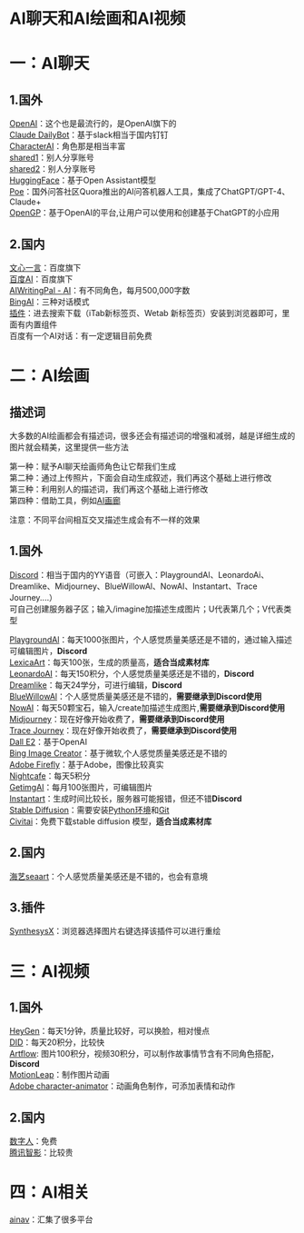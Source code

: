 # AI聊天和AI绘画和AI视频
# 一：AI聊天
## 1.国外
[OpenAI](https://openai.com/)：这个也是最流行的，是OpenAI旗下的  
[Claude DailyBot](https://slack.com/intl/zh-cn/)：基于slack相当于国内钉钉  
[CharacterAI](https://beta.character.ai/)：角色那是相当丰富  
[shared1](https://chat-shared1.zhile.io/)：别人分享账号  
[shared2](https://chat-shared.zhile.io/)：别人分享账号  
[HuggingFace](https://huggingface.co/chat)：基于Open Assistant模型  
[Poe](https://poe.com/)：国外问答社区Quora推出的AI问答机器人工具，集成了ChatGPT/GPT-4、Claude+  
[OpenGP](https://open-gpt.app/zh)：基于OpenAI的平台,让用户可以使用和创建基于ChatGPT的小应用  
## 2.国内
[文心一言](https://yiyan.baidu.com/)：百度旗下   
[百度AI](https://chat.baidu.com/)：百度旗下      
[AIWritingPal - AI](https://aiwritingpal.com/?ref=1ev196472024ef0f3a)：有不同角色，每月500,000字数  
[BingAI](https://github.com/adams549659584/go-proxy-bingai)：三种对话模式  
[插件](https://chrome.zzzmh.cn/#/index)：进去搜索下载（iTab新标签页、Wetab 新标签页）安装到浏览器即可，里面有内置组件  
百度有一个AI对话：有一定逻辑目前免费   

# 二：AI绘画
## 描述词  
大多数的AI绘画都会有描述词，很多还会有描述词的增强和减弱，越是详细生成的图片就会精美，这里提供一些方法  

第一种：赋予AI聊天绘画师角色让它帮我们生成  
第二种：通过上传照片，下面会自动生成叙述，我们再这个基础上进行修改  
第三种：利用别人的描述词，我们再这个基础上进行修改            
第四种：借助工具，例如[AI画廊](https://www.aigallery.top/)  
          
注意：不同平台间相互交叉描述生成会有不一样的效果    
## 1.国外  
[Discord](https://discord.com/)：相当于国内的YY语音（可嵌入：PlaygroundAl、LeonardoAi、Dreamlike、Midjourney、BlueWillowAl、NowAI、Instantart、Trace Journey....）  
可自己创建服务器子区；输入/imagine加描述生成图片；U代表第几个；V代表类型  

[PlaygroundAl](https://playgroundai.com/)：每天1000张图片，个人感觉质量美感还是不错的，通过输入描述可编辑图片，**Discord**     
[LexicaArt](https://lexica.art/)：每天100张，生成的质量高，**适合当成素材库**  
[LeonardoAI](https://app.leonardo.ai/)：每天150积分，个人感觉质量美感还是不错的，**Discord**     
[Dreamlike](https://dreamlike.art/)：每天24学分，可进行编辑，**Discord**      
[BlueWillowAl](https://www.bluewillow.ai/)：个人感觉质量美感还是不错的，**需要继承到Discord使用**   
[NowAI](https://nowai.ai/)：每天50颗宝石，输入/create加描述生成图片,**需要继承到Discord使用**  
[Midjourney](https://www.midjourney.com/home/)：现在好像开始收费了，**需要继承到Discord使用**  
[Trace Journey](https://discord.gg/e9khfZVE)：现在好像开始收费了，**需要继承到Discord使用**  
[Dall E2](https://openai.com/dall-e-2)：基于OpenAI  
[Bing Image Creator](https://cn.bing.com/create)：基于微软,个人感觉质量美感还是不错的    
[Adobe Firefly](https://firefly.adobe.com/denied.html)：基于Adobe，图像比较真实  
[Nightcafe](https://nightcafe.studio/)：每天5积分  
[GetimgAI](https://getimg.ai/ref/08OCcACr0)：每月100张图片，可编辑图片  
[Instantart](https://instantart.io/)：生成时间比较长，服务器可能报错，但还不错**Discord**      
[Stable Diffusion](https://github.com/AUTOMATIC1111/stable-diffusion-webui)：需要安装[Python环境](https://www.python.org/downloads/release/python-3106/)和[Git](https://git-scm.com/download/win)  
[Civitai](https://civitai.com/)：免费下载stable diffusion 模型，**适合当成素材库**  
## 2.国内
[海艺seaart](https://www.seaart.ai/s/o3731-)：个人感觉质量美感还是不错的，也会有意境   
## 3.插件
[SynthesysX](https://synthesys.io/x/)：浏览器选择图片右键选择该插件可以进行重绘    

# 三：AI视频
## 1.国外
[HeyGen](https://app.heygen.com/guest/templates?cid=794e92e2)：每天1分钟，质量比较好，可以换脸，相对慢点  
[DID](https://studio.d-id.com/)：每天20积分，比较快  
[Artflow](app.artflow.ai): 图片100积分，视频30积分，可以制作故事情节含有不同角色搭配，**Discord**   
[MotionLeap](https://play.google.com/store/apps/details?id=com.lightricks.pixaloop&hl=en_US)：制作图片动画  
[Adobe character-animator](https://www.adobe.com/nz/products/character-animator.html)：动画角色制作，可添加表情和动作    
## 2.国内
[数字人](https://docs.qq.com/doc/DTmhESGNSV0FQV29h)：免费  
[腾讯智影](https://zenvideo.qq.com/)：比较贵  

# 四：AI相关
[ainav](https://www.ainav.cn/)：汇集了很多平台  











